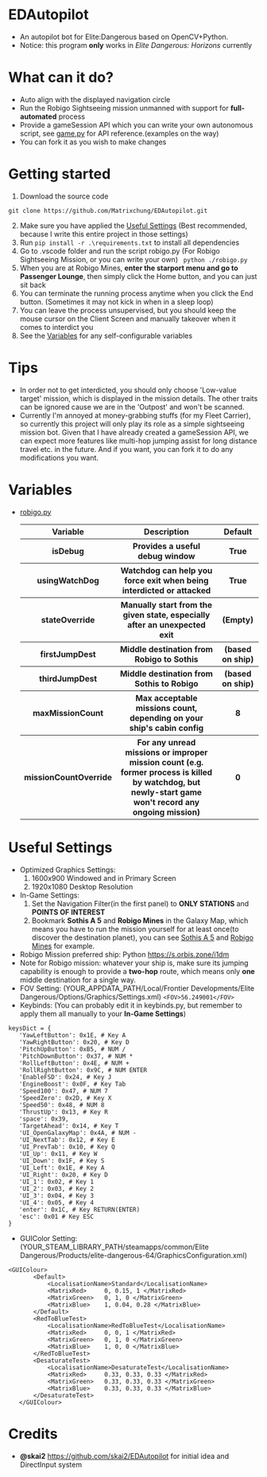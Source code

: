 # EDAutopilot 
 - An autopilot bot for Elite:Dangerous based on OpenCV+Python.
 - Notice: this program **only** works in *Elite Dangerous: Horizons* currently
# What can it do?
 - Auto align with the displayed navigation circle
 - Run the Robigo Sightseeing mission unmanned with support for **full-automated** process
 - Provide a gameSession API which you can write your own autonomous script, see [game.py](https://github.com/Matrixchung/EDAutopilot/blob/master/.vscode/game.py) for API reference.(examples on the way)
 - You can fork it as you wish to make changes

# Getting started
 1. Download the source code
 ```
 git clone https://github.com/Matrixchung/EDAutopilot.git
 ```
 2. Make sure you have applied the [Useful Settings](https://github.com/Matrixchung/EDAutopilot#useful-settings) (Best recommended, because I write this entire project in those settings)
 3. Run ```pip install -r .\requirements.txt``` to install all dependencies
 4. Go to .vscode folder and run the script robigo.py (For Robigo Sightseeing Mission, or you can write your own)
 ``` python ./robigo.py```
 5. When you are at Robigo Mines, **enter the starport menu and go to Passenger Lounge**, then simply click the Home button, and you can just sit back
 6. You can terminate the running process anytime when you click the End button. (Sometimes it may not kick in when in a sleep loop)
 7. You can leave the process unsupervised, but you should keep the mouse cursor on the Client Screen and manually takeover when it comes to interdict you
 8. See the [Variables](https://github.com/Matrixchung/EDAutopilot#Variables) for any self-configurable variables

# Tips
 - In order not to get interdicted, you should only choose 'Low-value target' mission, which is displayed in the mission details. The other traits can be ignored cause we are in the 'Outpost' and won't be scanned.
 - Currently I'm annoyed at money-grabbing stuffs (for my Fleet Carrier), so currently this project will only play its role as a simple sightseeing mission bot. Given that I have already created a gameSession API, we can expect more features like multi-hop jumping assist for long distance travel etc. in the future. And if you want, you can fork it to do any modifications you want.

# Variables
- [robigo.py](https://github.com/Matrixchung/EDAutopilot/blob/master/.vscode/robigo.py)

    <table>
        <tr>
            <th>Variable</th>
            <th>Description</th>
            <th>Default</th>
        </tr>
        <tr>
            <th>isDebug</th>
            <th>Provides a useful debug window</th>
            <th>True</th>
        </tr>
        <tr>
            <th>usingWatchDog</th>
            <th>Watchdog can help you force exit when being interdicted or attacked</th>
            <th>True</th>
        </tr>
        <tr>
            <th>stateOverride</th>
            <th>Manually start from the given state, especially after an unexpected exit</th>
            <th>(Empty)</th>
        </tr>
        <tr>
            <th>firstJumpDest</th>
            <th>Middle destination from Robigo to Sothis</th>
            <th>(based on ship)</th>
        </tr>
        <tr>
            <th>thirdJumpDest</th>
            <th>Middle destination from Sothis to Robigo</th>
            <th>(based on ship)</th>
        </tr>
        <tr>
            <th>maxMissionCount</th>
            <th>Max acceptable missions count, depending on your ship's cabin config</th>
            <th>8</th>
        </tr>
        <tr>
            <th>missionCountOverride</th>
            <th>For any unread missions or improper mission count 
            (e.g. former process is killed by watchdog, but newly-start game won't record any ongoing mission)</th>
            <th>0</th>
        </tr>
    </table>

# Useful Settings
 - Optimized Graphics Settings: 
     1. 1600x900 Windowed and in Primary Screen
	 2. 1920x1080 Desktop Resolution
 - In-Game Settings:
     1. Set the Navigation Filter(in the first panel) to **ONLY STATIONS** and **POINTS OF INTEREST**
	 2. Bookmark **Sothis A 5** and **Robigo Mines** in the Galaxy Map, which means you have to run the mission yourself for at least once(to discover the destination planet), you can see [Sothis A 5](https://github.com/Matrixchung/EDAutopilot/blob/master/templates/robigo/map_sothis_a_5.png) and [Robigo Mines](https://github.com/Matrixchung/EDAutopilot/blob/master/templates/robigo/map_robigom.png) for example.
 - Robigo Mission preferred ship: Python https://s.orbis.zone/i1dm
 - Note for Robigo mission: whatever your ship is, make sure its jumping capability is enough to provide a **two-hop** route, which means only **one** middle destination for a single way.
 - FOV Setting: (YOUR_APPDATA_PATH/Local/Frontier Developments/Elite Dangerous/Options/Graphics/Settings.xml)
 ```<FOV>56.249001</FOV>```
 - Keybinds: (You can probably edit it in keybinds.py, but remember to apply them all manually to your **In-Game Settings**)
 ```
 keysDict = {
    'YawLeftButton': 0x1E, # Key A
    'YawRightButton': 0x20, # Key D
    'PitchUpButton': 0xB5, # NUM /
    'PitchDownButton': 0x37, # NUM *
    'RollLeftButton': 0x4E, # NUM +
    'RollRightButton': 0x9C, # NUM ENTER
    'EnableFSD': 0x24, # Key J
    'EngineBoost': 0x0F, # Key Tab
    'Speed100': 0x47, # NUM 7
    'SpeedZero': 0x2D, # Key X
    'Speed50': 0x48, # NUM 8
    'ThrustUp': 0x13, # Key R
    'space': 0x39,
    'TargetAhead': 0x14, # Key T 
    'UI_OpenGalaxyMap': 0x4A, # NUM -
    'UI_NextTab': 0x12, # Key E
    'UI_PrevTab': 0x10, # Key Q
    'UI_Up': 0x11, # Key W
    'UI_Down': 0x1F, # Key S
    'UI_Left': 0x1E, # Key A
    'UI_Right': 0x20, # Key D
    'UI_1': 0x02, # Key 1
    'UI_2': 0x03, # Key 2
    'UI_3': 0x04, # Key 3
    'UI_4': 0x05, # Key 4
    'enter': 0x1C, # Key RETURN(ENTER)
    'esc': 0x01 # Key ESC
}
 ```
 - GUIColor Setting: (YOUR_STEAM_LIBRARY_PATH/steamapps/common/Elite Dangerous/Products/elite-dangerous-64/GraphicsConfiguration.xml)
 ```
 <GUIColour>
		<Default>
			<LocalisationName>Standard</LocalisationName>
			<MatrixRed>		0, 0.15, 1 </MatrixRed>
			<MatrixGreen>	0, 1, 0 </MatrixGreen>
			<MatrixBlue>	1, 0.04, 0.28 </MatrixBlue>
		</Default>
		<RedToBlueTest>
			<LocalisationName>RedToBlueTest</LocalisationName>
			<MatrixRed>		0, 0, 1 </MatrixRed>
			<MatrixGreen>	0, 1, 0 </MatrixGreen>
			<MatrixBlue>	1, 0, 0 </MatrixBlue>
		</RedToBlueTest>
		<DesaturateTest>
			<LocalisationName>DesaturateTest</LocalisationName>
			<MatrixRed>		0.33, 0.33, 0.33 </MatrixRed>
			<MatrixGreen>	0.33, 0.33, 0.33 </MatrixGreen>
			<MatrixBlue>	0.33, 0.33, 0.33 </MatrixBlue>
		</DesaturateTest>
	</GUIColour>
 ```

# Credits
 - **@skai2** https://github.com/skai2/EDAutopilot for initial idea and DirectInput system

